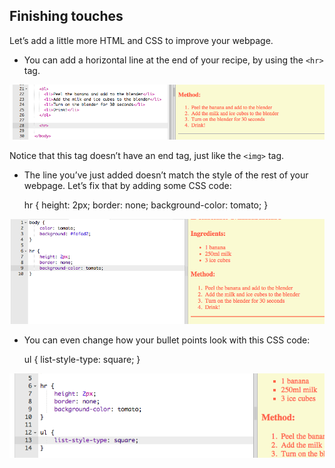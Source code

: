 ## Finishing touches

Let’s add a little more HTML and CSS to improve your webpage.

+ You can add a horizontal line at the end of your recipe, by using the `<hr>` tag.

![sgrinlun](images/recipe-hr.png)

Notice that this tag doesn’t have an end tag, just like the `<img>` tag.

+ The line you’ve just added doesn’t match the style of the rest of your webpage. Let’s fix that by adding some CSS code:

    hr {
        height: 2px;
        border: none;
        background-color: tomato;
    }
    

![sgrinlun](images/recipe-hr-css.png)

+ You can even change how your bullet points look with this CSS code:

    ul {
        list-style-type: square;
    }
    

![sgrinlun](images/recipe-ul-css.png)